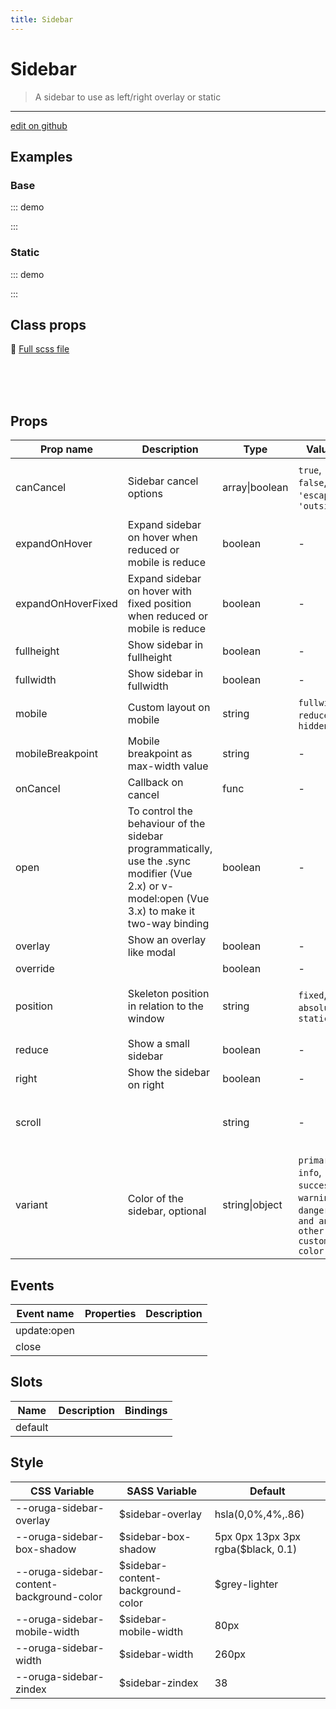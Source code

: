 ```yaml
---
title: Sidebar
---
```


# Sidebar

> A sidebar to use as left/right overlay or static

> <CarbonAds />

---

<a href="https://github.com/oruga-ui/oruga/edit/develop/packages/docs/../oruga-next/src/components/sidebar/examples/Sidebar.md" class="docgen-edit-link">edit on github</a>

## Examples

### Base

::: demo
<template>
<section>
<o-sidebar
            :fullheight="fullheight"
            :fullwidth="fullwidth"
            :overlay="overlay"
            :right="right"
            :open.sync="open"
            >
<o-button v-if="fullwidth" icon-left="times" label="Close" @click="open = false" />
<img
                width="128"
                src="https://avatars2.githubusercontent.com/u/66300512?s=200&v=4"
                alt="Lightweight UI components for Vue.js"
            />
<h3>Example</h3>
  
 </o-sidebar>
<div class="block">
<o-field grouped group-multiline>
<o-switch v-model="overlay">Overlay</o-switch>
<o-switch v-model="fullheight">Fullheight</o-switch>
<o-switch v-model="fullwidth">Fullwidth</o-switch>
<o-switch v-model="right">Right</o-switch>
</o-field>
</div>

        <br>

        <o-button @click="open = true">Show</o-button>
    </section>

</template>

<script>
export default {
  data() {
    return {
      open: false,
      overlay: true,
      fullheight: true,
      fullwidth: false,
      right: false
    }
  }
}
</script>

:::

### Static

::: demo
<template>
<div class="sidebar-page">
<section class="sidebar-layout">
<o-sidebar
                position="static"
                :mobile="mobile"
                :expand-on-hover="expandOnHover"
                :reduce="reduce"
                open
            >
<img
                    width="128"
                    src="https://avatars2.githubusercontent.com/u/66300512?s=200&v=4"
                    alt="Lightweight UI components for Vue.js"
                />
<section style="padding: 1em">
<h5>Example 1</h5>
<h5>Example 2</h5>
<h5>Example 3</h5>
<h5>Example 4</h5>
<h5>Example 5</h5>
</section>
</o-sidebar>

            <div style="padding: 1em">
                <o-field>
                    <o-switch v-model="reduce">Reduced</o-switch>
                </o-field>
                <o-field>
                    <o-switch v-model="expandOnHover">Expand on hover</o-switch>
                </o-field>
                <br>
                <o-field label="Mobile Layout">
                    <o-select v-model="mobile">
                        <option :value="null"></option>
                        <option value="reduced">Reduced</option>
                        <option value="hidden">Hidden</option>
                        <option value="fullwidth">Fullwidth</option>
                    </o-select>
                </o-field>
            </div>
        </section>
    </div>

</template>

<script>
export default {
  data() {
    return {
      expandOnHover: false,
      mobile: "reduced",
      reduce: false
    }
  }
}
</script>

<style>
.sidebar-page {
    display: flex;
    flex-direction: column;
    width: 100%;
    min-height: 100%;
}
.sidebar-layout {
    display: flex;
    flex-direction: row;
    min-height: 100%;
}
</style>

:::

## Class props

📄 [Full scss file](https://github.com/oruga-ui/oruga/blob/master/packages/oruga/src/scss/components/_sidebar.scss)

<br />

<br />
<br />

## Props

| Prop name          | Description                                                                                                                                     | Type           | Values                                                                          | Default                                                                                                                                                 |
| ------------------ | ----------------------------------------------------------------------------------------------------------------------------------------------- | -------------- | ------------------------------------------------------------------------------- | ------------------------------------------------------------------------------------------------------------------------------------------------------- |
| canCancel          | Sidebar cancel options                                                                                                                          | array\|boolean | `true`, `false`, `'escape'`, `'outside'`                                        | <div>From <b>config</b></div><br><code style='white-space: nowrap; padding: 0;'> sidebar: {<br>&nbsp;&nbsp;canCancel: ['escape', 'outside']<br>}</code> |
| expandOnHover      | Expand sidebar on hover when reduced or mobile is reduce                                                                                        | boolean        | -                                                                               |                                                                                                                                                         |
| expandOnHoverFixed | Expand sidebar on hover with fixed position when reduced or mobile is reduce                                                                    | boolean        | -                                                                               |                                                                                                                                                         |
| fullheight         | Show sidebar in fullheight                                                                                                                      | boolean        | -                                                                               |                                                                                                                                                         |
| fullwidth          | Show sidebar in fullwidth                                                                                                                       | boolean        | -                                                                               |                                                                                                                                                         |
| mobile             | Custom layout on mobile                                                                                                                         | string         | `fullwidth`, `reduced`, `hidden`                                                |                                                                                                                                                         |
| mobileBreakpoint   | Mobile breakpoint as max-width value                                                                                                            | string         | -                                                                               |                                                                                                                                                         |
| onCancel           | Callback on cancel                                                                                                                              | func           | -                                                                               | Default function (see source code)                                                                                                                      |
| open               | To control the behaviour of the sidebar programmatically, use the .sync modifier (Vue 2.x) or v-model:open (Vue 3.x) to make it two-way binding | boolean        | -                                                                               |                                                                                                                                                         |
| overlay            | Show an overlay like modal                                                                                                                      | boolean        | -                                                                               |                                                                                                                                                         |
| override           |                                                                                                                                                 | boolean        | -                                                                               |                                                                                                                                                         |
| position           | Skeleton position in relation to the window                                                                                                     | string         | `fixed`, `absolute`, `static`                                                   | <div>From <b>config</b></div><br><code style='white-space: nowrap; padding: 0;'> sidebar: {<br>&nbsp;&nbsp;position: 'fixed'<br>}</code>                |
| reduce             | Show a small sidebar                                                                                                                            | boolean        | -                                                                               |                                                                                                                                                         |
| right              | Show the sidebar on right                                                                                                                       | boolean        | -                                                                               |                                                                                                                                                         |
| scroll             |                                                                                                                                                 | string         | -                                                                               | <div>From <b>config</b></div><br><code style='white-space: nowrap; padding: 0;'> sidebar: {<br>&nbsp;&nbsp;scroll: 'clip'<br>}</code>                   |
| variant            | Color of the sidebar, optional                                                                                                                  | string\|object | `primary`, `info`, `success`, `warning`, `danger`, `and any other custom color` |                                                                                                                                                         |

## Events

| Event name  | Properties | Description |
| ----------- | ---------- | ----------- |
| update:open |            |
| close       |            |

## Slots

| Name    | Description | Bindings |
| ------- | ----------- | -------- |
| default |             |          |

## Style

| CSS Variable                             | SASS Variable                      | Default                             |
| ---------------------------------------- | ---------------------------------- | ----------------------------------- |
| --oruga-sidebar-overlay                  | \$sidebar-overlay                  | hsla(0,0%,4%,.86)                   |
| --oruga-sidebar-box-shadow               | \$sidebar-box-shadow               | 5px 0px 13px 3px rgba(\$black, 0.1) |
| --oruga-sidebar-content-background-color | \$sidebar-content-background-color | \$grey-lighter                      |
| --oruga-sidebar-mobile-width             | \$sidebar-mobile-width             | 80px                                |
| --oruga-sidebar-width                    | \$sidebar-width                    | 260px                               |
| --oruga-sidebar-zindex                   | \$sidebar-zindex                   | 38                                  |
